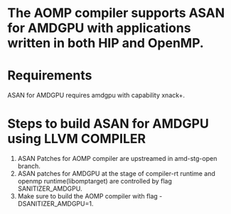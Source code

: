 The AOMP compiler supports ASAN for AMDGPU with applications written in both HIP and OpenMP.
========================================================================================================================================

Requirements
========================================================================================================================================
ASAN for AMDGPU requires amdgpu with capability xnack+.

Steps to build ASAN for AMDGPU using LLVM COMPILER
========================================================================================================================================
1. ASAN Patches for AOMP compiler are upstreamed in amd-stg-open branch.
2. ASAN patches for AMDGPU at the stage of compiler-rt runtime and openmp runtime(libomptarget) are controlled by flag SANITIZER_AMDGPU.
3. Make sure to build the AOMP compiler with flag -DSANITIZER_AMDGPU=1.
